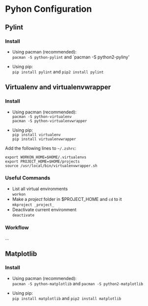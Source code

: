 Pyhon Configuration
===================

Pylint
------

### Install

* Using pacman (recommended):  
  `pacman -S python-pylint` and `pacman -S python2-pyliny'

* Using pip:  
  `pip install pylint` and `pip2 install pylint`

Virtualenv and virtualenvwrapper
--------------------------------

### Install

* Using pacman (recommended):  
  `pacman -S python-virtualenv`  
  `pacman -S python-virtualenvwrapper`

* Using pip:  
  `pip install virtualenv`  
  `pip install virtualenvwrapper`

Add the following lines to `~/.zshrc`:

    export WORKON_HOME=$HOME/.virtualenvs
    export PROJECT_HOME=$HOME/projects
    source /usr/local/bin/virtualenvwrapper.sh

### Useful Commands

* List all virtual environments  
  `workon`
* Make a _project_ folder in $PROJECT_HOME and `cd` to it  
  `mkproject _project_`
* Deactivate current environment  
  `deactivate`

### Workflow

...

Matplotlib
----------

### Install

* Using pacman (recommended):  
  `pacman -S python-matplotlib` and `pacman -S python2-matplotlib`

* Using pip:  
  `pip install matplotlib` and `pip2 install matplotlib`
